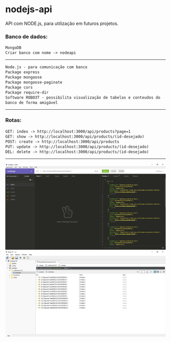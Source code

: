 # nodejs-api
API com NODE.js,  para utilização em futuros projetos.


### Banco de dados:  
    MongoDB
    Criar banco com nome -> nodeapi
  ------------------------------  
    
    Node.js - para comunicação com banco
    Package express
    Package mongoose
    Package mongoose-paginate
    Package cors
    Package require-dir
    Software ROBO3T - possibilita visualização de tabelas e conteudos do banco de forma amigável
   
---------------------------------

### Rotas:

    GET: index -> http://localhost:3000/api/products?page=1
    GET: show -> http://localhost:3000/api/products/(id-desejado)
    POST: create -> http://localhost:3000/api/products
    PUT: update -> http://localhost:3000/api/products/(id-desejado)
    DEL: delete -> http://localhost:3000/api/products/(id-desejado)
    
---------------------------------

<p align="center">
<img src=".github/Insomnia.jpg" width="800"/>
<img src=".github/Robo3T.jpg" width="800"/>

